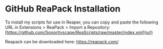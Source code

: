 # **GitHub ReaPack Installation**

To install my scripts for use in Reaper, you can copy and paste the following URL in Extensions > ReaPack > Import a Repository:
[https://github.com/Sonorityscape/ReaScripts/raw/master/index.xml](url)  



Reapack can be downloaded here: https://reapack.com/
